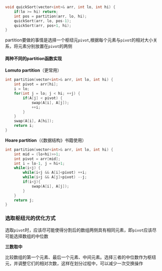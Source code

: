 ```c++
void quickSort(vector<int>& arr, int lo, int hi) {
    if(lo >= hi) return;
    int pos = partition(arr, lo, hi);
    quickSort(arr, lo, pos-1);
    quickSort(arr, pos+1, hi);
}
```

partition要做的事情是选择一个枢纽元`pivot`,根据每个元素与`pivot`的相对大小关系，将元素分别放置在`pivot`的两侧

#### 两种不同的partition函数实现

**Lomuto partition**（更常用）

```c++
int partition(vector<int>& arr, int lo, int hi) {
    int pivot = arr[hi];
    i = lo;
    for(int j = lo; j < hi; ++j) {
        if(A[j] < pivot) {
            swap(A[i], A[j]);
            ++i;
        }
    }
    swap(A[i], A[hi]);
    return i;
}
```

**Hoare partition**（《数据结构》书籍使用）

```c++
int partition(vector<int>& arr, int lo, int hi) {
    int mid = (lo+hi)>>1;
    int pivot = arr[mid];
    int i = lo-1, j = hi+1;
    while(i<j) {
        while(i<j && A[i]<pivot) ++i;
        while(i<j && A[j]>pivot) --j;
        if(i<j){
            swap(A[i], A[j]);
        }
    }
    return j;
}
```



### 选取枢纽元的优化方式

选取`pivot`时，应该尽可能使得分割后的数组两侧具有相同元素，即`pivot`应该尽可能选择数组的中位数

**三数取中**

比较数组的第一个元素、最后一个元素、中间元素。选择三者的中位数作为枢纽元，并调整它们的相对次数，这样在划分过程中，可以减少一次交换操作